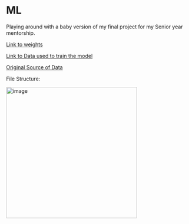 # ML
Playing around with a baby version of my final project for my Senior year mentorship.


[Link to weights](https://drive.google.com/file/d/1PXhowIZS9AEpSVhhy-grVsENkkInoBgR/view?usp=drive_link)

[Link to Data used to train the model](https://drive.google.com/drive/folders/1nI2_IB0g2_K3llonusIh57TMLUd3IH64?usp=sharing)

[Original Source of Data](https://www.kaggle.com/datasets/paultimothymooney/kermany2018)

File Structure:

<img width="355" alt="image" align="left" src="https://github.com/mayvid6-6/ML/assets/97320735/2eca20fa-0058-4484-948d-b9343161d35c">
